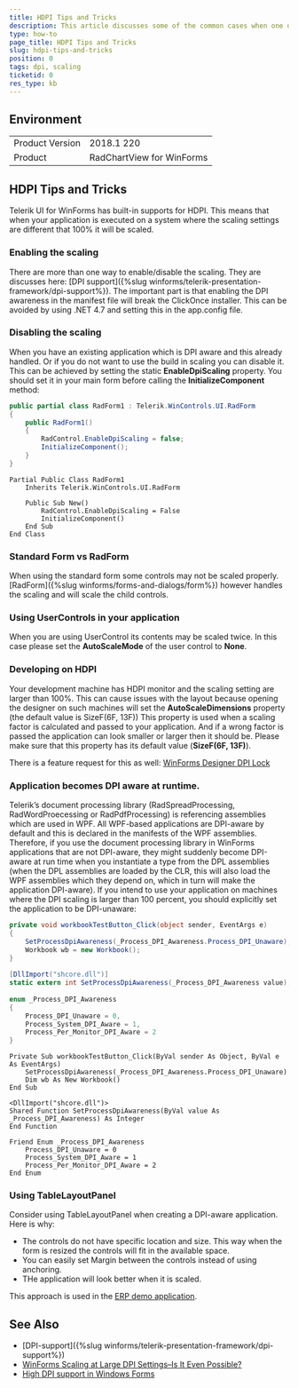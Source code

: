 ```yaml
---
title: HDPI Tips and Tricks
description: This article discusses some of the common cases when one uses HDPI.
type: how-to
page_title: HDPI Tips and Tricks
slug: hdpi-tips-and-tricks
position: 0
tags: dpi, scaling
ticketid: 0
res_type: kb
---
```



## Environment
<table>
    <tr>
        <td>Product Version</td>
        <td>2018.1 220</td>
    </tr>
    <tr>
        <td>Product</td>
        <td>RadChartView for WinForms</td>
    </tr>
</table>


## HDPI Tips and Tricks

Telerik UI for WinForms has built-in supports for HDPI. This means that when your application is executed on a system where the scaling settings are different that 100% it will be scaled.


### Enabling the scaling

There are more than one way to enable/disable the scaling. They are discusses here: [DPI support]({%slug winforms/telerik-presentation-framework/dpi-support%}). The important part is that enabling the DPI awareness in the manifest file will break the ClickOnce installer. This can be avoided by using .NET 4.7 and setting this in the app.config file. 

### Disabling the scaling

When you have an existing application which is DPI aware and this already handled. Or if you do not want to use the build in scaling you can disable it. This can be achieved by setting the static __EnableDpiScaling__ property. You should set it in your main form before calling the __InitializeComponent__ method:

````C#
public partial class RadForm1 : Telerik.WinControls.UI.RadForm
{
    public RadForm1()
    {
        RadControl.EnableDpiScaling = false;
        InitializeComponent();
    }
}

````
````VB.NET
Partial Public Class RadForm1
    Inherits Telerik.WinControls.UI.RadForm

    Public Sub New()
        RadControl.EnableDpiScaling = False
        InitializeComponent()
    End Sub
End Class

````

### Standard Form vs RadForm

When using the standard form some controls may not be scaled properly. [RadForm]({%slug winforms/forms-and-dialogs/form%}) however handles the scaling and will scale the child controls.  

### Using UserControls in your application

When you are using UserControl its contents may be scaled twice. In this case please set the __AutoScaleMode__ of the user control to __None__.

### Developing on HDPI 

Your development machine has HDPI monitor and the scaling setting are larger than 100%. This can cause issues with the layout because opening the designer on such machines will set the __AutoScaleDimensions__ property (the default value is SizeF(6F, 13F)) This property is used when a scaling factor is calculated and passed to your application. And if a wrong factor is passed the application can look smaller or larger then it should be. Please make sure that this property has its default value (__SizeF(6F, 13F)__).

There is a feature request for this as well: [WinForms Designer DPI Lock](https://visualstudio.uservoice.com/forums/121579-visual-studio-ide/suggestions/7373263-winforms-designer-dpi-lock)

### Application becomes DPI aware at runtime.

Telerik’s document processing library (RadSpreadProcessing, RadWordProecessing or RadPdfProcessing) is referencing assemblies which are used in WPF. All WPF-based applications are DPI-aware by default and this is declared in the manifests of the WPF assemblies. Therefore, if you use the document processing library in WinForms applications that are not DPI-aware, they might suddenly become DPI-aware at run time when you instantiate a type from the DPL assemblies (when the DPL assemblies are loaded by the CLR, this will also load the WPF assemblies which they depend on, which in turn will make the application DPI-aware). If you intend to use your application on machines where the DPI scaling is larger than 100 percent, you should explicitly set the application to be DPI-unaware:

````C#
private void workbookTestButton_Click(object sender, EventArgs e)
{
    SetProcessDpiAwareness(_Process_DPI_Awareness.Process_DPI_Unaware);
    Workbook wb = new Workbook();
}
  
[DllImport("shcore.dll")]
static extern int SetProcessDpiAwareness(_Process_DPI_Awareness value);
  
enum _Process_DPI_Awareness
{
    Process_DPI_Unaware = 0,
    Process_System_DPI_Aware = 1,
    Process_Per_Monitor_DPI_Aware = 2
}
````
````VB.NET
Private Sub workbookTestButton_Click(ByVal sender As Object, ByVal e As EventArgs)
    SetProcessDpiAwareness(_Process_DPI_Awareness.Process_DPI_Unaware)
    Dim wb As New Workbook()
End Sub

<DllImport("shcore.dll")>
Shared Function SetProcessDpiAwareness(ByVal value As _Process_DPI_Awareness) As Integer
End Function

Friend Enum _Process_DPI_Awareness
    Process_DPI_Unaware = 0
    Process_System_DPI_Aware = 1
    Process_Per_Monitor_DPI_Aware = 2
End Enum

````

### Using TableLayoutPanel

Consider using TableLayoutPanel when creating a DPI-aware application. Here is why:
* The controls do not have specific location and size. This way when the form is resized the controls will fit in the available space. 
* You can easily set Margin between the controls instead of using anchoring.
* THe application will look better when it is scaled.   

This approach is used in the [ERP demo application](https://www.telerik.com/blogs/new-erp-demo-app-available-telerik-ui-for-winforms).


## See Also

* [DPI-support]({%slug winforms/telerik-presentation-framework/dpi-support%})
* [WinForms Scaling at Large DPI Settings–Is It Even Possible?](https://www.telerik.com/blogs/winforms-scaling-at-large-dpi-settings-is-it-even-possible-)
* [High DPI support in Windows Forms](https://docs.microsoft.com/en-us/dotnet/framework/winforms/high-dpi-support-in-windows-forms)